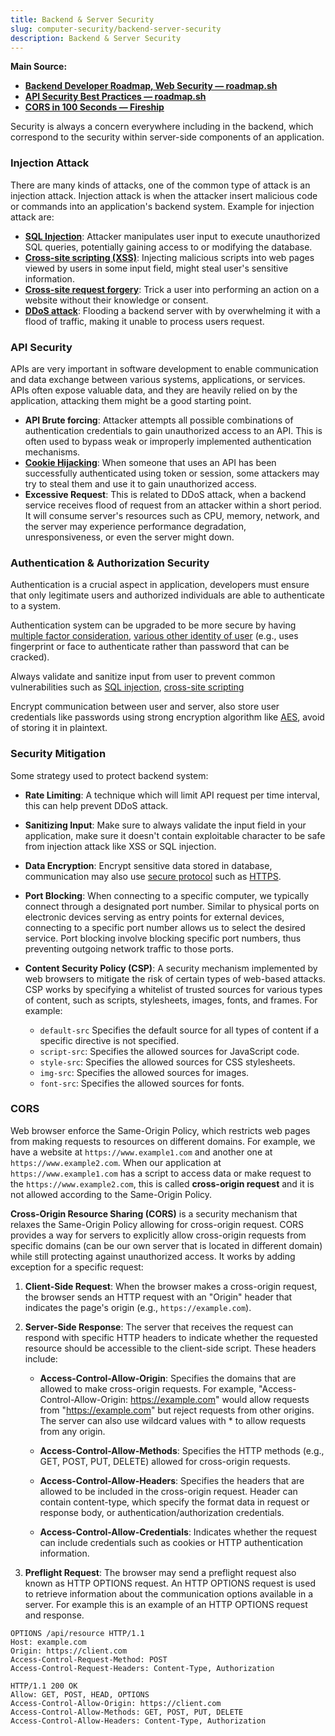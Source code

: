 ```yaml
---
title: Backend & Server Security
slug: computer-security/backend-server-security
description: Backend & Server Security
---
```


**Main Source:**

- **[Backend Developer Roadmap, Web Security — roadmap.sh](https://roadmap.sh/backend)**
- **[API Security Best Practices — roadmap.sh](https://roadmap.sh/best-practices/api-security)**
- **[CORS in 100 Seconds — Fireship](https://youtu.be/4KHiSt0oLJ0?si=YOAgWDaYEHJRCFoH)**

Security is always a concern everywhere including in the backend, which correspond to the security within server-side components of an application.

### Injection Attack

There are many kinds of attacks, one of the common type of attack is an injection attack. Injection attack is when the attacker insert malicious code or commands into an application's backend system. Example for injection attack are:

- **[SQL Injection](/cs-notes/computer-security/web-security#sql-injection)**: Attacker manipulates user input to execute unauthorized SQL queries, potentially gaining access to or modifying the database.
- **[Cross-site scripting (XSS)](/cs-notes/computer-security/web-security#cross-site-scripting-xss)**: Injecting malicious scripts into web pages viewed by users in some input field, might steal user's sensitive information.
- **[Cross-site request forgery](/cs-notes/computer-security/web-security#cross-site-request-forgery)**: Trick a user into performing an action on a website without their knowledge or consent.
- **[DDoS attack](/cs-notes/computer-security/network-security#ddos-attack)**: Flooding a backend server with by overwhelming it with a flood of traffic, making it unable to process users request.

### API Security

APIs are very important in software development to enable communication and data exchange between various systems, applications, or services. APIs often expose valuable data, and they are heavily relied on by the application, attacking them might be a good starting point.

- **API Brute forcing**: Attacker attempts all possible combinations of authentication credentials to gain unauthorized access to an API. This is often used to bypass weak or improperly implemented authentication mechanisms.
- **[Cookie Hijacking](/cs-notes/computer-security/web-security#cookie-hijacking)**: When someone that uses an API has been successfully authenticated using token or session, some attackers may try to steal them and use it to gain unauthorized access.
- **Excessive Request**: This is related to DDoS attack, when a backend service receives flood of request from an attacker within a short period. It will consume server's resources such as CPU, memory, network, and the server may experience performance degradation, unresponsiveness, or even the server might down.

### Authentication & Authorization Security

Authentication is a crucial aspect in application, developers must ensure that only legitimate users and authorized individuals are able to authenticate to a system.

Authentication system can be upgraded to be more secure by having [multiple factor consideration](/cs-notes/backend-system/authentication#authentication-factor-number), [various other identity of user](/cs-notes/backend-system/authentication#authentication-factor) (e.g., uses fingerprint or face to authenticate rather than password that can be cracked).

Always validate and sanitize input from user to prevent common vulnerabilities such as [SQL injection](/cs-notes/computer-security/web-security#sql-injection), [cross-site scripting](/cs-notes/computer-security/web-security#cross-site-scripting-xss)

Encrypt communication between user and server, also store user credentials like passwords using strong encryption algorithm like [AES](/cs-notes/computer-security/aes), avoid of storing it in plaintext.

### Security Mitigation

Some strategy used to protect backend system:

- **Rate Limiting**: A technique which will limit API request per time interval, this can help prevent DDoS attack.
- **Sanitizing Input**: Make sure to always validate the input field in your application, make sure it doesn't contain exploitable character to be safe from injection attack like XSS or SQL injection.
- **Data Encryption**: Encrypt sensitive data stored in database, communication may also use [secure protocol](/cs-notes/computer-networking/network-encryption) such as [HTTPS](/cs-notes/computer-networking/http-https#https).
- **Port Blocking**: When connecting to a specific computer, we typically connect through a designated port number. Similar to physical ports on electronic devices serving as entry points for external devices, connecting to a specific port number allows us to select the desired service. Port blocking involve blocking specific port numbers, thus preventing outgoing network traffic to those ports.
- **Content Security Policy (CSP)**: A security mechanism implemented by web browsers to mitigate the risk of certain types of web-based attacks. CSP works by specifying a whitelist of trusted sources for various types of content, such as scripts, stylesheets, images, fonts, and frames. For example:

  - `default-src` Specifies the default source for all types of content if a specific directive is not specified.
  - `script-src`: Specifies the allowed sources for JavaScript code.
  - `style-src`: Specifies the allowed sources for CSS stylesheets.
  - `img-src`: Specifies the allowed sources for images.
  - `font-src`: Specifies the allowed sources for fonts.

### CORS

Web browser enforce the Same-Origin Policy, which restricts web pages from making requests to resources on different domains. For example, we have a website at `https://www.example1.com` and another one at `https://www.example2.com`. When our application at `https://www.example1.com` has a script to access data or make request to the `https://www.example2.com`, this is called **cross-origin request** and it is not allowed according to the Same-Origin Policy.

**Cross-Origin Resource Sharing (CORS)** is a security mechanism that relaxes the Same-Origin Policy allowing for cross-origin request. CORS provides a way for servers to explicitly allow cross-origin requests from specific domains (can be our own server that is located in different domain) while still protecting against unauthorized access. It works by adding exception for a specific request:

1. **Client-Side Request**: When the browser makes a cross-origin request, the browser sends an HTTP request with an "Origin" header that indicates the page's origin (e.g., `https://example.com`).

2. **Server-Side Response**: The server that receives the request can respond with specific HTTP headers to indicate whether the requested resource should be accessible to the client-side script. These headers include:

   - **Access-Control-Allow-Origin**: Specifies the domains that are allowed to make cross-origin requests. For example, "Access-Control-Allow-Origin: https://example.com" would allow requests from "https://example.com" but reject requests from other origins. The server can also use wildcard values with \* to allow requests from any origin.

   - **Access-Control-Allow-Methods**: Specifies the HTTP methods (e.g., GET, POST, PUT, DELETE) allowed for cross-origin requests.

   - **Access-Control-Allow-Headers**: Specifies the headers that are allowed to be included in the cross-origin request. Header can contain content-type, which specify the format data in request or response body, or authentication/authorization credentials.

   - **Access-Control-Allow-Credentials**: Indicates whether the request can include credentials such as cookies or HTTP authentication information.

3. **Preflight Request**: The browser may send a preflight request also known as HTTP OPTIONS request. An HTTP OPTIONS request is used to retrieve information about the communication options available in a server. For example this is an example of an HTTP OPTIONS request and response.

```http
OPTIONS /api/resource HTTP/1.1
Host: example.com
Origin: https://client.com
Access-Control-Request-Method: POST
Access-Control-Request-Headers: Content-Type, Authorization
```

```http
HTTP/1.1 200 OK
Allow: GET, POST, HEAD, OPTIONS
Access-Control-Allow-Origin: https://client.com
Access-Control-Allow-Methods: GET, POST, PUT, DELETE
Access-Control-Allow-Headers: Content-Type, Authorization
```
